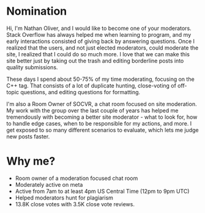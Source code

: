 # Nomination

Hi, I'm Nathan Oliver, and I would like to become one of your moderators. Stack Overflow has always helped me when learning to program, and my early interactions consisted of giving back by answering questions. Once I realized that the users, and not just elected moderators, could moderate the site, I realized that I could do so much more. I love that we can make this site better just by taking out the trash and editing borderline posts into quality submissions.

These days I spend about 50-75% of my time moderating, focusing on the C++ tag. That consists of a lot of duplicate hunting, close-voting of off-topic questions, and editing questions for formatting.

I'm also a Room Owner of SOCVR, a chat room focused on site moderation. My work with the group over the last couple of years has helped me tremendously with becoming a better site moderator - what to look for, how to handle edge cases, when to be responsible for my actions, and more. I get exposed to so many different scenarios to evaluate, which lets me judge new posts faster.

# Why me?

* Room owner of a moderation focused chat room
* Moderately active on meta
* Active from 7am to at least 4pm US Central Time (12pm to 9pm UTC)
* Helped moderators hunt for plagiarism
* 13.8K close votes with 3.5K close vote reviews.
